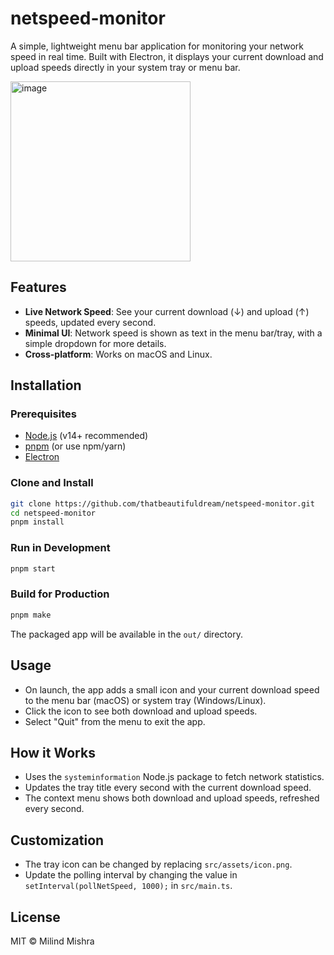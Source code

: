 # netspeed-monitor

A simple, lightweight menu bar application for monitoring your network speed in real time. Built with Electron, it displays your current download and upload speeds directly in your system tray or menu bar.

<img width="288" alt="image" src="https://github.com/user-attachments/assets/af31b6ea-397d-4969-b352-ee1ea2ccfdae" />

## Features

- **Live Network Speed**: See your current download (↓) and upload (↑) speeds, updated every second.
- **Minimal UI**: Network speed is shown as text in the menu bar/tray, with a simple dropdown for more details.
- **Cross-platform**: Works on macOS and Linux.

## Installation

### Prerequisites

- [Node.js](https://nodejs.org/) (v14+ recommended)
- [pnpm](https://pnpm.io/) (or use npm/yarn)
- [Electron](https://www.electronjs.org/)

### Clone and Install

```sh
git clone https://github.com/thatbeautifuldream/netspeed-monitor.git
cd netspeed-monitor
pnpm install
```

### Run in Development

```sh
pnpm start
```

### Build for Production

```sh
pnpm make
```

The packaged app will be available in the `out/` directory.

## Usage

- On launch, the app adds a small icon and your current download speed to the menu bar (macOS) or system tray (Windows/Linux).
- Click the icon to see both download and upload speeds.
- Select "Quit" from the menu to exit the app.

## How it Works

- Uses the `systeminformation` Node.js package to fetch network statistics.
- Updates the tray title every second with the current download speed.
- The context menu shows both download and upload speeds, refreshed every second.

## Customization

- The tray icon can be changed by replacing `src/assets/icon.png`.
- Update the polling interval by changing the value in `setInterval(pollNetSpeed, 1000);` in `src/main.ts`.

## License

MIT © Milind Mishra
